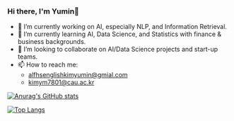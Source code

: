 ### Hi there, I'm Yumin👋


- 🔭 I’m currently working on AI, especially NLP, and Information Retrieval.
- 🌱 I’m currently learning AI, Data Science, and Statistics with finance & business backgrounds.
- 👯 I’m looking to collaborate on AI/Data Science projects and start-up teams. 
- 📫 How to reach me: 
   - alfhsenglishkimyumin@gmial.com
   - kimym7801@cau.ac.kr

[![Anurag's GitHub stats](https://github-readme-stats.vercel.app/api?username=Yu-billie)](https://github.com/anuraghazra/github-readme-stats)

[![Top Langs](https://github-readme-stats.vercel.app/api/top-langs/?username=Yu-billie&langs_count=10&layout=compact)]()

